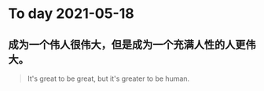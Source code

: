 
# To day 2021-05-18


## 成为一个伟人很伟大，但是成为一个充满人性的人更伟大。
> It's great to be great, but it's greater to be human.

    